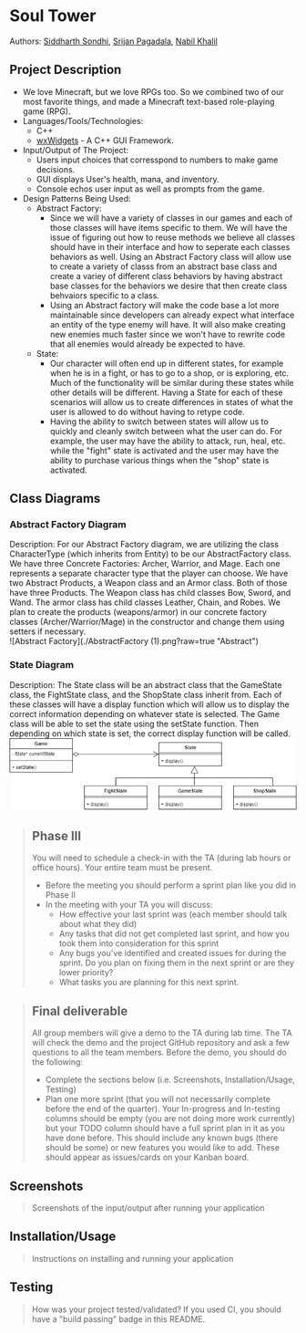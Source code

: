 # Soul Tower
  Authors: [Siddharth Sondhi](https://github.com/SiddharthSondhi),
   [Srijan Pagadala](https://github.com/SrijanPagadala),
   [Nabil Khalil](https://github.com/nabil-k)

## Project Description
  * We love Minecraft, but we love RPGs too. So we combined two of our most favorite things, and made a Minecraft text-based role-playing game (RPG).
  * Languages/Tools/Technologies:
    * C++
    * [wxWidgets](https://www.wxwidgets.org/) - A C++ GUI Framework.
  * Input/Output of The Project:
    * Users input choices that corresspond to numbers to make game decisions.
    * GUI displays User's health, mana, and inventory.
    * Console echos user input as well as prompts from the game.
  * Design Patterns Being Used:
    * Abstract Factory:
      * Since we will have a variety of classes in our games and each of those classes will have items specific to them. We will have the issue of figuring out how to reuse methods we believe all classes should have in their interface and how to seperate each classes behaviors as well. Using an Abstract Factory class will allow use to create a variety of classs from an abstract base class and create a variey of different class behaviors by having abstract base classes for the behaviors we desire that then create class behvaiors specific to a class.
      * Using an Abstract factory will make the code base a lot more maintainable since developers can already expect what interface an entity of the type enemy will have. It will also make creating new enemies much faster since we won't have to rewrite code that all enemies would already be expected to have.
    * State:
      * Our character will often end up in different states, for example when he is in a fight, or has to go to a shop, or is exploring, etc. Much of the functionality will be similar during these states while other details will be different. Having a State for each of these scenarios will allow us to create differences in states of what the user is allowed to do without having to retype code.  
      * Having the ability to switch between states will allow us to quickly and cleanly switch between what the user can do. For example, the user may have the ability to attack, run, heal, etc. while the "fight" state is activated and the user may have the ability to purchase various things when the "shop" state is activated. 

## Class Diagrams
 ### Abstract Factory Diagram
 Description:
 For our Abstract Factory diagram, we are utilizing the class CharacterType (which inherits from Entity) to be our AbstractFactory class. We have three Concrete Factories: Archer, Warrior, and Mage. Each one represents a separate character type that the player can choose. We have two Abstract Products, a Weapon class and an Armor class. Both of those have three Products. The Weapon class has child classes Bow, Sword, and Wand. The armor class has child classes Leather, Chain, and Robes. We plan to create the products (weapons/armor) in our concrete factory classes (Archer/Warrior/Mage) in the constructor and change them using setters if necessary. 
 <br/>
 ![Abstract Factory](./AbstractFactory (1).png?raw=true "Abstract")
 ### State Diagram
 Description:
 The State class will be an abstract class that the GameState class, the FightState class, and the ShopState class inherit from. Each of these classes will have a display function which will allow us to display the correct information depending on whatever state is selected. The Game class will be able to set the state using the setState function. Then depending on which state is set, the correct display function will be called.
  <br/>
 ![State](./State.png?raw=true "Stage")
 
 > ## Phase III
 > You will need to schedule a check-in with the TA (during lab hours or office hours). Your entire team must be present. 
 > * Before the meeting you should perform a sprint plan like you did in Phase II
 > * In the meeting with your TA you will discuss: 
 >   - How effective your last sprint was (each member should talk about what they did)
 >   - Any tasks that did not get completed last sprint, and how you took them into consideration for this sprint
 >   - Any bugs you've identified and created issues for during the sprint. Do you plan on fixing them in the next sprint or are they lower priority?
 >   - What tasks you are planning for this next sprint.

 > ## Final deliverable
 > All group members will give a demo to the TA during lab time. The TA will check the demo and the project GitHub repository and ask a few questions to all the team members. 
 > Before the demo, you should do the following:
 > * Complete the sections below (i.e. Screenshots, Installation/Usage, Testing)
 > * Plan one more sprint (that you will not necessarily complete before the end of the quarter). Your In-progress and In-testing columns should be empty (you are not doing more work currently) but your TODO column should have a full sprint plan in it as you have done before. This should include any known bugs (there should be some) or new features you would like to add. These should appear as issues/cards on your Kanban board. 
 
 ## Screenshots
 > Screenshots of the input/output after running your application
 ## Installation/Usage
 > Instructions on installing and running your application
 ## Testing
 > How was your project tested/validated? If you used CI, you should have a "build passing" badge in this README.
 

